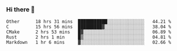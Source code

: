 ### Hi there 👋

<!--
**WShiBin/WShiBin** is a ✨ _special_ ✨ repository because its `README.md` (this file) appears on your GitHub profile.

Here are some ideas to get you started:

- 🔭 I’m currently working on ...
- 🌱 I’m currently learning ...
- 👯 I’m looking to collaborate on ...
- 🤔 I’m looking for help with ...
- 💬 Ask me about ...
- 📫 How to reach me: ...
- 😄 Pronouns: ...
- ⚡ Fun fact: ...
-->

<!--START_SECTION:waka-->
```text
Other      18 hrs 31 mins  ███████████░░░░░░░░░░░░░░   44.21 % 
C          15 hrs 56 mins  █████████▓░░░░░░░░░░░░░░░   38.04 % 
CMake      2 hrs 53 mins   █▓░░░░░░░░░░░░░░░░░░░░░░░   06.89 % 
Rust       2 hrs 1 min     █▒░░░░░░░░░░░░░░░░░░░░░░░   04.81 % 
Markdown   1 hr 6 mins     ▓░░░░░░░░░░░░░░░░░░░░░░░░   02.66 % 
```
<!--END_SECTION:waka-->
